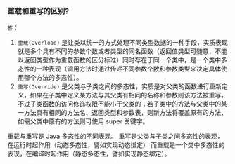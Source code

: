 ### 重载和重写的区别?

`答`：

1. `重载(Overload)`
   是让类以统一的方式处理不同类型数据的一种手段，实质表现就是多个具有不同的参数个数或者类型的同名函数（返回值类型可随意，不能以返回类型作为重载函数的区分标准）同时存在于同一个类中，是一个类中多态性的一种表现（调用方法时通过传递不同参数个数和参数类型来决定具体使用哪个方法的多态性）。
2. `重写(Override)`
   是父类与子类之间的多态性，实质是对父类的函数进行重新定义，如果在子类中定义某方法与其父类有相同的名称和参数则该方法被重写，不过子类函数的访问修饰权限不能小于父类的；若子类中的方法与父类中的某一方法具有相同的方法名、返回类型和参数表，则新方法将覆盖原有的方法，如需父类中原有的方法则可使用
   super 关键字。

重载与重写是 Java 多态性的不同表现。
重写是父类与子类之间多态性的表现，在运行时起作用（动态多态性，譬如实现动态绑定）
而重载是一个类中多态性的表现，在编译时起作用（静态多态性，譬如实现静态绑定）。
